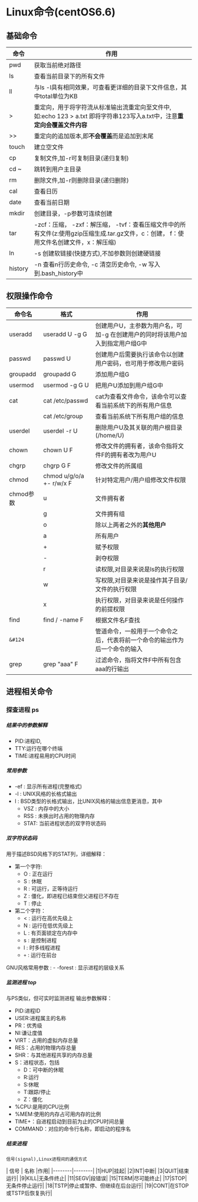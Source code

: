 # Linux命令(centOS6.6)

## 基础命令

| 命令 | 作用 |
|--------|--------|
|    pwd    |    获取当前绝对路径    |
|ls|查看当前目录下的所有文件|
|ll|与ls -l具有相同效果，可查看更详细的目录下文件信息，其中total单位为KB|
|>|重定向，用于将字符流从标准输出流重定向至文件中,如:echo 123 > a.txt 即将字符串123写入a.txt中，注意**重定向会覆盖文件内容**|
|>>|重定向的追加版本,即**不会覆盖**而是追加到末尾|
|touch|建立空文件|
|cp|复制文件,加-r可复制目录(递归复制)|
|cd ~|跳转到用户主目录|
|rm|删除文件,加-r则删除目录(递归删除)|
|cal|查看日历|
|date|查看当前日期|
|mkdir|创建目录，-p参数可连续创建|
|tar| -zcf：压缩， -zxf：解压缩， -tvf：查看压缩文件中的所有文件(z:使用gzip压缩生成.tar.gz文件，c：创建， f：使用文件名创建文件，x：解压缩)|
|ln|-s 创建软链接(快捷方式),不加参数则创建硬链接|
|history|-n 查看n行历史命令, -c 清空历史命令, -w 写入到.bash_history中|

## 权限操作命令
| 命令名 | 格式 |作用|
|--------|---------------------------------|------------------|
|useradd |useradd U -g G|创建用户U，主参数为用户名，可加-g 在创建用户的同时将该用户加入到指定用户组G中|
|passwd|passwd U|创建用户后需要执行该命令以创建用户密码，也可用于修改用户密码|
|groupadd|groupadd G|添加用户组G|
|usermod|usermod -g G U|把用户U添加到用户组G中|
|cat|cat /etc/passwd|cat为查看文件命令，该命令可以查看当前系统下的所有用户信息|
||cat /etc/group|查看当前系统下所有用户组的信息|
|userdel|userdel -r U|删除用户U及其关联的用户根目录(/home/U)|
|chown|chown U F|修改文件的拥有者，该命令指将文件F的拥有者改为用户U|
|chgrp|chgrp G F|修改文件的所属组|
|chmod|chmod u/g/o/a +- r/w/x F|针对特定用户/用户组修改文件权限|
|chmod参数|u|文件拥有者|
||g|文件拥有组|
||o|除以上两者之外的**其他用户**|
||a|所有用户|
||+|赋予权限|
||-|剥夺权限|
||r|读权限,对目录来说是ls的执行权限|
||w|写权限,对目录来说是操作其子目录/文件的执行权限|
||x|执行权限，对目录来说是任何操作的前提权限|
|find|find / -name F|根据文件名F查找|
| <code>&#124</code> ||管道命令，一般用于一个命令之后，代表将前一个命令的输出作为后一个命令的输入|
|grep|grep "aaa" F|过滤命令，指将文件F中所有包含aaa的行输出|

## 进程相关命令
### 探查进程 ps
##### 结果中的参数解释
- PID:进程ID,
- TTY:运行在哪个终端
- TIME:进程易用的CPU时间

##### 常用参数
- -ef : 显示所有进程(完整格式)
- -l : UNIX风格的长格式输出
- l : BSD类型的长格式输出，比UNIX风格的输出信息更消息，其中
	- VSZ : 内存中的大小
	- RSS : 未换出时占用的物理内存
	- STAT: 当前进程状态的双字符状态码

##### 双字符状态码

用于描述BSD风格下的STAT列，详细解释：
- 第一个字符:
	- O : 正在运行
	- S : 休眠
	- R : 可运行，正等待运行
	- Z : 僵化，即进程已结束但父进程已不存在
	- T : 停止
- 第二个字符：
	- < : 运行在高优先级上
	- N : 运行在低优先级上
	- L : 有页面锁定在内存中
	- s : 是控制进程
	- l : 时多线程进程
	- <code>+</code> : 运行在前台

GNU风格常用参数 : - -forest : 显示进程的层级关系

##### 监测进程 top
与PS类似，但可实时监测进程
输出参数解释：
- PID:进程ID
- USER:进程属主的名称
- PR：优秀级
- NI:谦让度值
- VIRT：占用的虚拟内存总量
- RES：占用的物理内存总量
- SHR：与其他进程共享的内存总量
- S：进程状态，包括
	- D：可中断的休眠
	- R:运行
	- S:休眠
	- T:跟踪/停止
	- Z：僵化
- %CPU:是用的CPU比例
- %MEM:使用的内存占可用内存的比例
- TIME+：自进程启动到目前为止的CPU时间总量
- COMMAND：对应的命令行名称，即启动的程序名

##### 结束进程
	信号(signal),Linux进程间的通信方式
| 信号 | 名称 |作用|
|--------|--------|
|1|HUP|挂起|
|2|INT|中断|
|3|QUIT|结束运行|
|9|KILL|无条件终止|
|11|SEGV|段错误|
|15|TERM|尽可能终止|
|17|STOP|无条件停止运行|
|18|TSTP|停止或暂停、但继续在后台运行|
|19|CONT|在STOP或TSTP后恢复执行|
